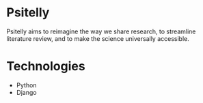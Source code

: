 # Psitelly
Psitelly aims to reimagine the way we share research, to streamline literature review, and to make the science universally accessible.


# Technologies
- Python 
- Django
